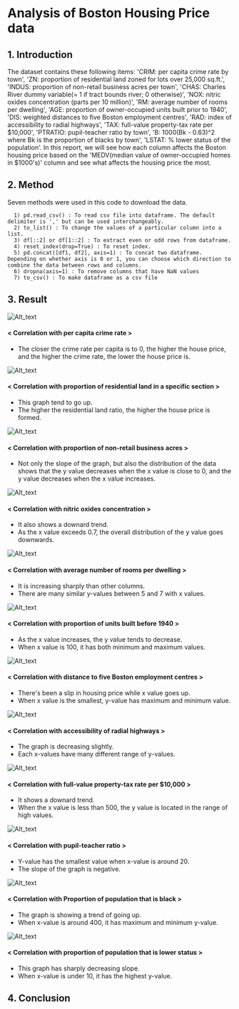 # Analysis of Boston Housing Price data

## 1. Introduction

The dataset contains these following items: 'CRIM: per capita crime rate by town', 'ZN: proportion of residential land zoned for lots over 25,000 sq.ft.', 'INDUS: proportion of non-retail business acres per town', 'CHAS: Charles River dummy variable(= 1 if tract bounds river; 0 otherwise)', 'NOX: nitric oxides concentration (parts per 10 million)', 'RM: average number of rooms per dwelling', 'AGE: proportion of owner-occupied units built prior to 1940', 'DIS: weighted distances to five Boston employment centres', 'RAD: index of accessibility to radial highways', 'TAX: full-value property-tax rate per $10,000', 'PTRATIO: pupil-teacher ratio by town', 'B: 1000(Bk - 0.63)^2 where Bk is the proportion of blacks by town', 'LSTAT: % lower status of the population'. In this report, we will see how each column affects the Boston housing price based on the 'MEDV(median value of owner-occupied homes in $1000's)' column and see what affects the housing price the most.

## 2. Method

Seven methods were used in this code to download the data.

      1) pd.read_csv() : To read csv file into dataframe. The default delimiter is ',' but can be used interchangeably.
      2) to_list() : To change the values of a particular column into a list.
      3) df[::2] or df[1::2] : To extract even or odd rows from dataframe.
      4) reset_index(drop=True) : To reset index.
      5) pd.concat([df1, df2], axis=1) : To concat two dataframe. Depending on whether axis is 0 or 1, you can choose which direction to combine the data between rows and columns.
      6) dropna(axis=1) : To remove columns that have NaN values
      7) to_csv() : To make dataframe as a csv file

## 3. Result

![Alt_text](https://github.com/SeogyeongHwang/Project/blob/5954d8907f8abf7766e871f20e0436d6cb2d7231/Data_Analysis/House_price_data/Plots/CRIM.jpg)
#### < Correlation with per capita crime rate >
+ The closer the crime rate per capita is to 0, the higher the house price, and the higher the crime rate, the lower the house price is.

![Alt_text](https://github.com/SeogyeongHwang/Project/blob/5954d8907f8abf7766e871f20e0436d6cb2d7231/Data_Analysis/House_price_data/Plots/ZN.jpg)
#### < Correlation with proportion of residential land in a specific section >
+ This graph tend to go up.
+ The higher the residential land ratio, the higher the house price is formed.

![Alt_text](https://github.com/SeogyeongHwang/Project/blob/5954d8907f8abf7766e871f20e0436d6cb2d7231/Data_Analysis/House_price_data/Plots/INDUS.jpg)
#### < Correlation with proportion of non-retail business acres >
+ Not only the slope of the graph, but also the distribution of the data shows that the y value decreases when the x value is close to 0, and the y value decreases when the x value increases.

![Alt_text](https://github.com/SeogyeongHwang/Project/blob/5954d8907f8abf7766e871f20e0436d6cb2d7231/Data_Analysis/House_price_data/Plots/NOX.jpg)
#### < Correlation with nitric oxides concentration >
+ It also shows a downard trend.
+ As the x value exceeds 0.7, the overall distribution of the y value goes downwards.

![Alt_text](https://github.com/SeogyeongHwang/Project/blob/5954d8907f8abf7766e871f20e0436d6cb2d7231/Data_Analysis/House_price_data/Plots/RM.jpg)
#### < Correlation with average number of rooms per dwelling >
+ It is increasing sharply than other columns.
+ There are many similar y-values between 5 and 7 with x values.

![Alt_text](https://github.com/SeogyeongHwang/Project/blob/5954d8907f8abf7766e871f20e0436d6cb2d7231/Data_Analysis/House_price_data/Plots/AGE.jpg)
#### < Correlation with proportion of units built before 1940 >
+ As the x value increases, the y value tends to decrease.
+ When x value is 100, it has both minimum and maximum values.

![Alt_text](https://github.com/SeogyeongHwang/Project/blob/5954d8907f8abf7766e871f20e0436d6cb2d7231/Data_Analysis/House_price_data/Plots/DIS.jpg)
#### < Correlation with distance to five Boston employment centres >
+ There's been a slip in housing price while x value goes up. 
+ When x value is the smallest, y-value has maximum and minimum value.

![Alt_text](https://github.com/SeogyeongHwang/Project/blob/cbf880b5416d0da660f9335514ae69f181a22601/Data_Analysis/House_price_data/Plots/RAD.jpg)
#### < Correlation with accessibility of radial highways >
+ The graph is decreasing slightly.
+ Each x-values have many different range of y-values.

![Alt_text](https://github.com/SeogyeongHwang/Project/blob/cbf880b5416d0da660f9335514ae69f181a22601/Data_Analysis/House_price_data/Plots/TAX.jpg)
#### < Correlation with full-value property-tax rate per $10,000 >
+ It shows a downard trend.
+ When the x value is less than 500, the y value is located in the range of high values.

![Alt_text](https://github.com/SeogyeongHwang/Project/blob/cbf880b5416d0da660f9335514ae69f181a22601/Data_Analysis/House_price_data/Plots/PTRATIO.jpg)
#### < Correlation with pupil-teacher ratio >
+ Y-value has the smallest value when x-value is around 20.
+ The slope of the graph is negative.

![Alt_text](https://github.com/SeogyeongHwang/Project/blob/cbf880b5416d0da660f9335514ae69f181a22601/Data_Analysis/House_price_data/Plots/B.jpg)
#### < Correlation with Proportion of population that is black >
+ The graph is showing a trend of going up.
+ When x-value is around 400, it has maximum and minimum y-value.

![Alt_text](https://github.com/SeogyeongHwang/Project/blob/cbf880b5416d0da660f9335514ae69f181a22601/Data_Analysis/House_price_data/Plots/LSTAT.jpg)
#### < Correlation with proportion of population that is lower status >
+ This graph has sharply decreasing slope.
+ When x-value is under 10, it has the highest y-value.

## 4. Conclusion

